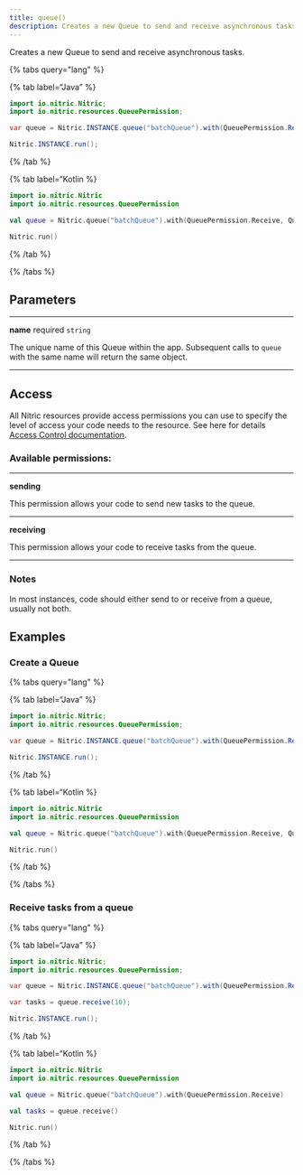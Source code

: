 ```yaml
---
title: queue()
description: Creates a new Queue to send and receive asynchronous tasks.
---
```


Creates a new Queue to send and receive asynchronous tasks.

{% tabs query="lang" %}

{% tab label=“Java” %}

```java
import io.nitric.Nitric;
import io.nitric.resources.QueuePermission;

var queue = Nitric.INSTANCE.queue("batchQueue").with(QueuePermission.Receive, QueuePermission.Send);

Nitric.INSTANCE.run();
```

{% /tab %}

{% tab label=“Kotlin %}

```kotlin
import io.nitric.Nitric
import io.nitric.resources.QueuePermission

val queue = Nitric.queue("batchQueue").with(QueuePermission.Receive, QueuePermission.Send)

Nitric.run()
```

{% /tab %}

{% /tabs %}

## Parameters

---

**name** required `string`

The unique name of this Queue within the app. Subsequent calls to `queue` with the same name will return the same object.

---

## Access

All Nitric resources provide access permissions you can use to specify the level of access your code needs to the resource. See here for details [Access Control documentation](../../../../access-control).

### Available permissions:

---

**sending**

This permission allows your code to send new tasks to the queue.

---

**receiving**

This permission allows your code to receive tasks from the queue.

---

### Notes

In most instances, code should either send to or receive from a queue, usually not both.

## Examples

### Create a Queue

{% tabs query="lang" %}

{% tab label=“Java” %}

```java
import io.nitric.Nitric;
import io.nitric.resources.QueuePermission;

var queue = Nitric.INSTANCE.queue("batchQueue").with(QueuePermission.Receive, QueuePermission.Send);

Nitric.INSTANCE.run();
```

{% /tab %}

{% tab label=“Kotlin %}

```kotlin
import io.nitric.Nitric
import io.nitric.resources.QueuePermission

val queue = Nitric.queue("batchQueue").with(QueuePermission.Receive, QueuePermission.Send)

Nitric.run()
```

{% /tab %}

{% /tabs %}

### Receive tasks from a queue

{% tabs query="lang" %}

{% tab label=“Java” %}

```java
import io.nitric.Nitric;
import io.nitric.resources.QueuePermission;

var queue = Nitric.INSTANCE.queue("batchQueue").with(QueuePermission.Receive);

var tasks = queue.receive(10);

Nitric.INSTANCE.run();
```

{% /tab %}

{% tab label=“Kotlin %}

```kotlin
import io.nitric.Nitric
import io.nitric.resources.QueuePermission

val queue = Nitric.queue("batchQueue").with(QueuePermission.Receive)

val tasks = queue.receive()

Nitric.run()
```

{% /tab %}

{% /tabs %}
